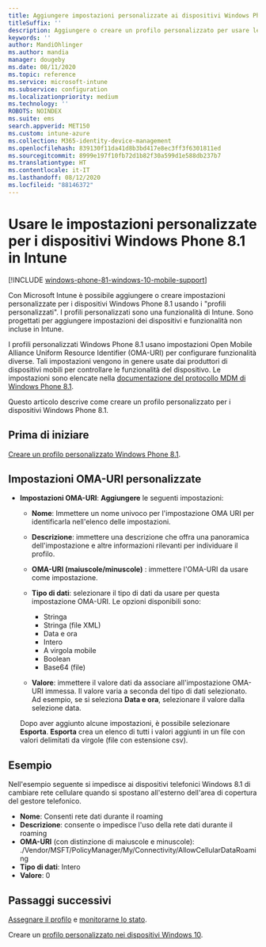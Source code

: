 ```yaml
---
title: Aggiungere impostazioni personalizzate ai dispositivi Windows Phone 8.1 in Microsoft Intune - Azure | Microsoft Docs
titleSuffix: ''
description: Aggiungere o creare un profilo personalizzato per usare le impostazioni OMA-URI per i dispositivi che eseguono Windows Phone 8.1 in Microsoft Intune.
keywords: ''
author: MandiOhlinger
ms.author: mandia
manager: dougeby
ms.date: 08/11/2020
ms.topic: reference
ms.service: microsoft-intune
ms.subservice: configuration
ms.localizationpriority: medium
ms.technology: ''
ROBOTS: NOINDEX
ms.suite: ems
search.appverid: MET150
ms.custom: intune-azure
ms.collection: M365-identity-device-management
ms.openlocfilehash: 839130f11da41d8b3bd417e8ec3ff3f6301811ed
ms.sourcegitcommit: 8999e197f10fb72d1b82f30a599d1e588db237b7
ms.translationtype: HT
ms.contentlocale: it-IT
ms.lasthandoff: 08/12/2020
ms.locfileid: "88146372"
---
```

# <a name="use-custom-settings-for-windows-phone-81-devices-in-intune"></a>Usare le impostazioni personalizzate per i dispositivi Windows Phone 8.1 in Intune

[!INCLUDE [windows-phone-81-windows-10-mobile-support](../includes/windows-phone-81-windows-10-mobile-support.md)]

Con Microsoft Intune è possibile aggiungere o creare impostazioni personalizzate per i dispositivi Windows Phone 8.1 usando i "profili personalizzati". I profili personalizzati sono una funzionalità di Intune. Sono progettati per aggiungere impostazioni dei dispositivi e funzionalità non incluse in Intune.

I profili personalizzati Windows Phone 8.1 usano impostazioni Open Mobile Alliance Uniform Resource Identifier (OMA-URI) per configurare funzionalità diverse. Tali impostazioni vengono in genere usate dai produttori di dispositivi mobili per controllare le funzionalità del dispositivo. Le impostazioni sono elencate nella [documentazione del protocollo MDM di Windows Phone 8.1](https://docs.microsoft.com/previous-versions/windows/it-pro/windows-phone/dn499787(v=technet.10)).

Questo articolo descrive come creare un profilo personalizzato per i dispositivi Windows Phone 8.1. 

## <a name="before-you-begin"></a>Prima di iniziare

[Creare un profilo personalizzato Windows Phone 8.1](custom-settings-configure.md).

## <a name="custom-oma-uri-settings"></a>Impostazioni OMA-URI personalizzate

- **Impostazioni OMA-URI**: **Aggiungere** le seguenti impostazioni:

  - **Nome**: Immettere un nome univoco per l'impostazione OMA URI per identificarla nell'elenco delle impostazioni.
  - **Descrizione**: immettere una descrizione che offra una panoramica dell'impostazione e altre informazioni rilevanti per individuare il profilo.
  - **OMA-URI (maiuscole/minuscole)** : immettere l'OMA-URI da usare come impostazione.
  - **Tipo di dati**: selezionare il tipo di dati da usare per questa impostazione OMA-URI. Le opzioni disponibili sono:

    - Stringa
    - Stringa (file XML)
    - Data e ora
    - Intero
    - A virgola mobile
    - Boolean
    - Base64 (file)

  - **Valore**: immettere il valore dati da associare all'impostazione OMA-URI immessa. Il valore varia a seconda del tipo di dati selezionato. Ad esempio, se si seleziona **Data e ora**, selezionare il valore dalla selezione data.

  Dopo aver aggiunto alcune impostazioni, è possibile selezionare **Esporta**. **Esporta** crea un elenco di tutti i valori aggiunti in un file con valori delimitati da virgole (file con estensione csv).

## <a name="example"></a>Esempio

Nell'esempio seguente si impedisce ai dispositivi telefonici Windows 8.1 di cambiare rete cellulare quando si spostano all'esterno dell'area di copertura del gestore telefonico.

- **Nome**: Consenti rete dati durante il roaming
- **Descrizione**: consente o impedisce l'uso della rete dati durante il roaming
- **OMA-URI** (con distinzione di maiuscole e minuscole): ./Vendor/MSFT/PolicyManager/My/Connectivity/AllowCellularDataRoaming
- **Tipo di dati**: Intero
- **Valore**: 0

## <a name="next-steps"></a>Passaggi successivi

[Assegnare il profilo](device-profile-assign.md) e [monitorarne lo stato](device-profile-monitor.md).

Creare un [profilo personalizzato nei dispositivi Windows 10](custom-settings-windows-10.md).
